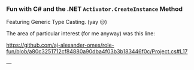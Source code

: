 ### Fun with C# and the .NET `Activator.CreateInstance` Method

Featuring Generic Type Casting. (yay 😑)

The area of particular interest (for me anyway) was this line:

https://github.com/aj-alexander-omes/role-fun/blob/a80c3251712cf84880a90dba4f03b3b183446f0c/Project.cs#L17

—
